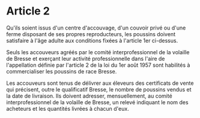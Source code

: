 # Article 2

Qu'ils soient issus d'un centre d'accouvage, d'un couvoir privé ou d'une ferme disposant de ses propres reproducteurs, les poussins doivent satisfaire à l'âge adulte aux conditions fixées à l'article 1er ci-dessus.

Seuls les accouveurs agréés par le comité interprofessionnel de la volaille de Bresse et exerçant leur activité professionnelle dans l'aire de l'appellation définie par l'article 2 de la loi du 1er août 1957 sont habilités à commercialiser les poussins de race Bresse.

Les accouveurs sont tenus de délivrer aux éleveurs des certificats de vente qui précisent, outre le qualificatif Bresse, le nombre de poussins vendus et la date de livraison. Ils doivent adresser, mensuellement, au comité interprofessionnel de la volaille de Bresse, un relevé indiquant le nom des acheteurs et les quantités livrées à chacun d'eux.
